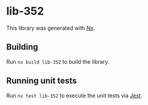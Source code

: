 # lib-352

This library was generated with [Nx](https://nx.dev).

## Building

Run `nx build lib-352` to build the library.

## Running unit tests

Run `nx test lib-352` to execute the unit tests via [Jest](https://jestjs.io).
